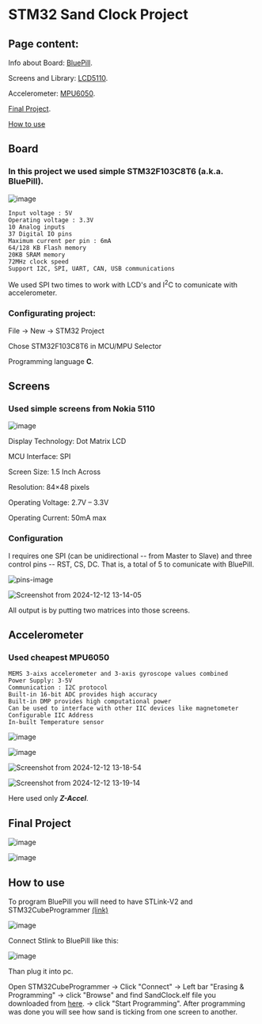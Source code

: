 # STM32 Sand Clock Project


## Page content:

Info about Board: [BluePill](#board).

Screens and Library: [LCD5110](#screens).

Accelerometer: [MPU6050](#accelerometer).

[Final Project](#project-review).

[How to use](#how-to-use)


## Board

### In this project we used simple STM32F103C8T6 (a.k.a. BluePill).

![image](https://github.com/user-attachments/assets/676ff7ab-8136-4638-9dca-0ee2d9cbb573)

    Input voltage : 5V
    Operating voltage : 3.3V
    10 Analog inputs
    37 Digital IO pins
    Maximum current per pin : 6mA
    64/128 KB Flash memory
    20KB SRAM memory
    72MHz clock speed
    Support I2C, SPI, UART, CAN, USB communications

We used SPI two times to work with LCD's and I<sup>2</sup>C to comunicate with accelerometer.

### Configurating project:

File -> New -> STM32 Project

Chose STM32F103C8T6 in MCU/MPU Selector

Programming language **C**.

## Screens

### Used simple screens from Nokia 5110

![image](https://github.com/user-attachments/assets/65e82fff-2d46-4426-8f05-ae18295fb2dd)


Display Technology:	Dot Matrix LCD

MCU Interface:	SPI

Screen Size:	1.5 Inch Across

Resolution:	84×48 pixels

Operating Voltage:	2.7V – 3.3V

Operating Current:	50mA max

### Configuration

I requires one SPI (can be unidirectional -- from Master to Slave) and three control pins -- RST, CS, DC. 
That is, a total of 5 to comunicate with BluePill.

![pins-image](https://github.com/user-attachments/assets/ff6e219b-41f9-4c1a-bdca-0036f204e15c)

![Screenshot from 2024-12-12 13-14-05](https://github.com/user-attachments/assets/c9fe6371-0b67-43c0-8d1b-943518d06b55)

All output is by putting two matrices into those screens.

## Accelerometer

### Used cheapest MPU6050

    MEMS 3-aixs accelerometer and 3-axis gyroscope values combined
    Power Supply: 3-5V
    Communication : I2C protocol
    Built-in 16-bit ADC provides high accuracy
    Built-in DMP provides high computational power
    Can be used to interface with other IIC devices like magnetometer
    Configurable IIC Address
    In-built Temperature sensor
  
![image](https://github.com/user-attachments/assets/12b300d6-ff42-49cb-aa64-62bc5ff5882d)

![image](https://github.com/user-attachments/assets/73c9eb93-8fab-4720-8c96-166aed508242)

![Screenshot from 2024-12-12 13-18-54](https://github.com/user-attachments/assets/58612d03-cd73-4183-a903-2f04cf2be4ae)

![Screenshot from 2024-12-12 13-19-14](https://github.com/user-attachments/assets/1eddb2ca-2452-4bb8-b5f5-bf432a5f2864)

Here used only _**Z-Accel**_.

## Final Project

![image](https://github.com/user-attachments/assets/d2f23fd6-fddc-4ce8-bb48-55d65f83f7b1)

![image](https://github.com/user-attachments/assets/d6a864ec-1678-4c84-992f-af84ccb757a0)

## How to use

To program BluePill you will need to have STLink-V2 and STM32CubeProgrammer [(link)](https://www.st.com/en/development-tools/stm32cubeprog.html)

![image](https://github.com/user-attachments/assets/e02b2093-7913-46af-96ca-cd106e3ded33)

Connect Stlink to BluePill like this:

![image](https://github.com/user-attachments/assets/4008324b-95e1-4218-a258-720284eba9c8)

Than plug it into pc.

Open STM32CubeProgrammer -> Click "Connect" -> Left bar "Erasing & Programming" -> click "Browse" and find SandClock.elf file you downloaded from [here](https://github.com/f1rset/SandClock/releases).
-> click "Start Programming".
After programming was done you will see how sand is ticking from one screen to another.





